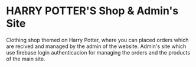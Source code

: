 # HARRY POTTER'S Shop & Admin's Site 
Clothing shop themed on Harry Potter, where you can placed orders which are recived and managed by the admin of the website. 
Admin's site which use firebase login authenticacion for managing the orders and the products of the main site. 
